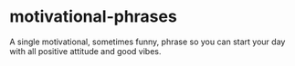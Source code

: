 # motivational-phrases
A single motivational, sometimes funny, phrase so you can start your day with all positive attitude and good vibes.
